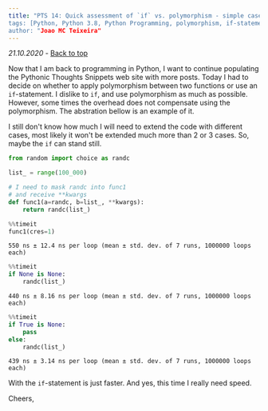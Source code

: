 ```yaml
---
title: "PTS 14: Quick assessment of `if` vs. polymorphism - simple case
tags: [Python, Python 3.8, Python Programming, polymorphism, if-statements]
author: "Joao MC Teixeira"
---
```

_21.10.2020_ - [Back to top](https://pythonicthoughtssnippets.github.io)


Now that I am back to programming in Python, I want to continue populating the Pythonic Thoughts Snippets web site with more posts. Today I had to decide on whether to apply polymorphism between two functions or use an `if`-statement. I dislike to `if`, and use polymorphism as much as possible. However, some times the overhead does not compensate using the polymorphism. The abstration bellow is an example of it.

I still don't know how much I will need to extend the code with different cases, most likely it won't be extended much more than 2 or 3 cases. So, maybe the `if` can stand still.


```python
from random import choice as randc

list_ = range(100_000)
```


```python
# I need to mask randc into func1
# and receive **kwargs
def func1(a=randc, b=list_, **kwargs):
    return randc(list_)
```


```python
%%timeit
func1(cres=1)
```

    550 ns ± 12.4 ns per loop (mean ± std. dev. of 7 runs, 1000000 loops each)



```python
%%timeit
if None is None:
    randc(list_)
```

    440 ns ± 8.16 ns per loop (mean ± std. dev. of 7 runs, 1000000 loops each)



```python
%%timeit
if True is None:
    pass
else:
    randc(list_)
```

    439 ns ± 3.14 ns per loop (mean ± std. dev. of 7 runs, 1000000 loops each)


With the `if`-statement is just faster. And yes, this time I really need speed.

Cheers,

